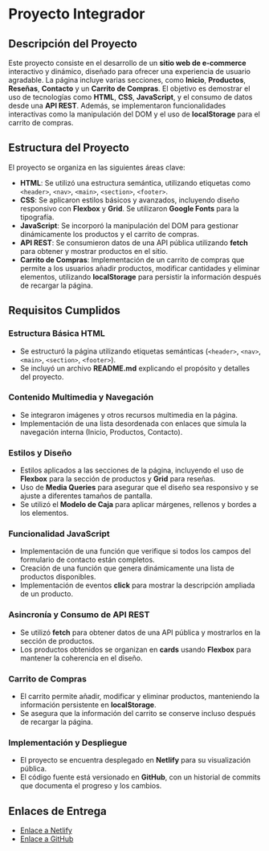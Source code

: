 # Proyecto Integrador

## Descripción del Proyecto

Este proyecto consiste en el desarrollo de un **sitio web de e-commerce** interactivo y dinámico, diseñado para ofrecer una experiencia de usuario agradable. La página incluye varias secciones, como **Inicio**, **Productos**, **Reseñas**, **Contacto** y un **Carrito de Compras**. El objetivo es demostrar el uso de tecnologías como **HTML**, **CSS**, **JavaScript**, y el consumo de datos desde una **API REST**. Además, se implementaron funcionalidades interactivas como la manipulación del DOM y el uso de **localStorage** para el carrito de compras.

## Estructura del Proyecto

El proyecto se organiza en las siguientes áreas clave:

- **HTML**: Se utilizó una estructura semántica, utilizando etiquetas como `<header>`, `<nav>`, `<main>`, `<section>`, `<footer>`.
- **CSS**: Se aplicaron estilos básicos y avanzados, incluyendo diseño responsivo con **Flexbox** y **Grid**. Se utilizaron **Google Fonts** para la tipografía.
- **JavaScript**: Se incorporó la manipulación del DOM para gestionar dinámicamente los productos y el carrito de compras.
- **API REST**: Se consumieron datos de una API pública utilizando **fetch** para obtener y mostrar productos en el sitio.
- **Carrito de Compras**: Implementación de un carrito de compras que permite a los usuarios añadir productos, modificar cantidades y eliminar elementos, utilizando **localStorage** para persistir la información después de recargar la página.

## Requisitos Cumplidos

### Estructura Básica HTML
- Se estructuró la página utilizando etiquetas semánticas (`<header>`, `<nav>`, `<main>`, `<section>`, `<footer>`).
- Se incluyó un archivo **README.md** explicando el propósito y detalles del proyecto.

### Contenido Multimedia y Navegación
- Se integraron imágenes y otros recursos multimedia en la página.
- Implementación de una lista desordenada con enlaces que simula la navegación interna (Inicio, Productos, Contacto).

### Estilos y Diseño
- Estilos aplicados a las secciones de la página, incluyendo el uso de **Flexbox** para la sección de productos y **Grid** para reseñas.
- Uso de **Media Queries** para asegurar que el diseño sea responsivo y se ajuste a diferentes tamaños de pantalla.
- Se utilizó el **Modelo de Caja** para aplicar márgenes, rellenos y bordes a los elementos.

### Funcionalidad JavaScript
- Implementación de una función que verifique si todos los campos del formulario de contacto están completos.
- Creación de una función que genera dinámicamente una lista de productos disponibles.
- Implementación de eventos **click** para mostrar la descripción ampliada de un producto.

### Asincronía y Consumo de API REST
- Se utilizó **fetch** para obtener datos de una API pública y mostrarlos en la sección de productos.
- Los productos obtenidos se organizan en **cards** usando **Flexbox** para mantener la coherencia en el diseño.

### Carrito de Compras
- El carrito permite añadir, modificar y eliminar productos, manteniendo la información persistente en **localStorage**.
- Se asegura que la información del carrito se conserve incluso después de recargar la página.

### Implementación y Despliegue
- El proyecto se encuentra desplegado en **Netlify** para su visualización pública.
- El código fuente está versionado en **GitHub**, con un historial de commits que documenta el progreso y los cambios.

## Enlaces de Entrega

- [Enlace a Netlify](https://dulce-alfajor2.netlify.app/)
- [Enlace a GitHub](https://github.com/usuario/proyecto-integrador)
